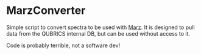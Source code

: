 # MarzConverter
Simple script to convert spectra to be used with [Marz](https://skymapper.anu.edu.au/static/sm_asvo/marz/index.html#/overview). It is designed to pull data from the QUBRICS internal DB, but can be used without access to it.

Code is probably terrible, not a software dev!
